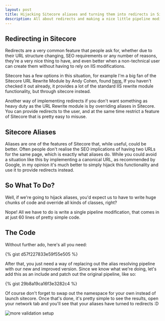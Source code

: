 ```yaml
---
layout: post
title: Hijacking Sitecore aliases and turning them into redirects in Sitecore 8
description: All about redirects and making a nice little pipeline modification to use aliases as redirects.
---
```


## Redirecting in Sitecore

Redirects are a very common feature that people ask for, whether due to their URL structure changing, SEO requirements or any number of reasons, they're a very nice thing to have, and even better when a non-technical user can create them without having to rely on IIS modifications.

Sitecore has a few options in this situation, for example I'm a big fan of the Sitecore URL Rewrite Module by Andy Cohen, found [here.](https://github.com/iamandycohen/UrlRewrite) If you haven't checked it out already, it provides a lot of the standard IIS rewrite module functionality, but through sitecore instead.

Another way of implementing redirects if you don't want something as heavy duty as the URL Rewrite module is by overriding aliases in Sitecore. You can provide redirects to the user, and at the same time restrict a feature of Sitecore that is pretty easy to misuse.

## Sitecore Aliases

Aliases are one of the features of Sitecore that, while useful, could be better. Often people don't realise the SEO implications of having two URLs for the same page, which is exactly what aliases do. While you could avoid a situation like this by implementing a canonical URL, as recommended by Google, in my opinion it's much better to simply hijack this functionality and use it to provide redirects instead.

## So What To Do?

Well, if we're going to hijack aliases, you'd expect us to have to write huge chunks of code and override all kinds of classes, right?

Nope! All we have to do is write a single pipeline modification, that comes in at just 60 lines of pretty simple code.

## The Code

Without further ado, here's all you need:

{% gist d57f227833e59f55e505 %}

After that, you just need a way of replacing out the alias resolving pipeline with our new and improved version. Since we know what we're doing, let's add this as an include and patch out the original pipeline, like so:

{% gist 29b8a19ca16f3e3282c4 %}

Of course don't forget to swap out the namespace for your own instead of launch sitecore. Once that's done, it's pretty simple to see the results, open your network tab and you'll see that your aliases have turned to redirects :D

![more validation setup](https://blog.jordanrobinson.co.uk/public/images/sitecore-redirects.jpg)

